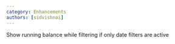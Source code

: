 ```yaml
---
category: Enhancements
authors: [sidvishnoi]
---
```


Show running balance while filtering if only date filters are active
